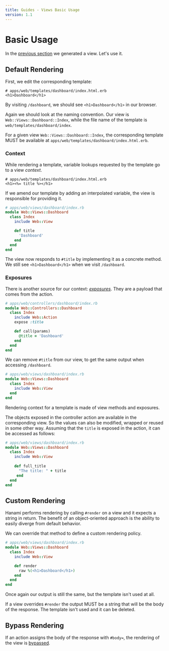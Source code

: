 ```yaml
---
title: Guides - Views Basic Usage
version: 1.1
---
```


# Basic Usage

In the [previous section](/guides/1.1/views/overview) we generated a view. Let's use it.

## Default Rendering

First, we edit the corresponding template:

```erb
# apps/web/templates/dashboard/index.html.erb
<h1>Dashboard</h1>
```

By visiting `/dashboard`, we should see `<h1>Dashboard</h1>` in our browser.

Again we should look at the naming convention.
Our view is `Web::Views::Dashboard::Index`, while the file name of the template is `web/templates/dashboard/index`.

<p class="convention">
  For a given view <code>Web::Views::Dashboard::Index</code>, the corresponding template MUST be available at <code>apps/web/templates/dashboard/index.html.erb</code>.
</p>

### Context

While rendering a template, variable lookups requested by the template go to a view _context_.

```erb
# apps/web/templates/dashboard/index.html.erb
<h1><%= title %></h1>
```

If we amend our template by adding an interpolated variable, the view is responsible for providing it.

```ruby
# apps/web/views/dashboard/index.rb
module Web::Views::Dashboard
  class Index
    include Web::View

    def title
      'Dashboard'
    end
  end
end
```

The view now responds to `#title` by implementing it as a concrete method.
We still see `<h1>Dashboard</h1>` when we visit `/dashboard`.

### Exposures

There is another source for our context: [_exposures_](/guides/1.1/actions/exposures).
They are a payload that comes from the action.

```ruby
# apps/web/controllers/dashboard/index.rb
module Web::Controllers::Dashboard
  class Index
    include Web::Action
    expose :title

    def call(params)
      @title = 'Dashboard'
    end
  end
end
```

We can remove `#title` from our view, to get the same output when accessing `/dashboard`.

```ruby
# apps/web/views/dashboard/index.rb
module Web::Views::Dashboard
  class Index
    include Web::View
  end
end
```

<p class="notice">
Rendering context for a template is made of view methods and exposures.
</p>

The objects exposed in the controller action are available in the corresponding view. So the values 
can also be modified, wrapped or reused in some other way. Assuming that the `title` is exposed
in the action, it can be accessed as follows:

```ruby
# apps/web/views/dashboard/index.rb
module Web::Views::Dashboard
  class Index
    include Web::View
    
    def full_title
      "The title: " + title
     end
  end
end
```

## Custom Rendering

Hanami performs rendering by calling `#render` on a view and it expects a string in return.
The benefit of an object-oriented approach is the ability to easily diverge from default behavior.

We can override that method to define a custom rendering policy.

```ruby
# apps/web/views/dashboard/index.rb
module Web::Views::Dashboard
  class Index
    include Web::View

    def render
      raw %(<h1>Dashboard</h1>)
    end
  end
end
```

Once again our output is still the same, but the template isn't used at all.

<p class="convention">
If a view overrides <code>#render</code> the output MUST be a string that will be the body of the response.
The template isn't used and it can be deleted.
</p>

## Bypass Rendering

If an action assigns the body of the response with `#body=`, the rendering of the view is [bypassed](/guides/1.1/actions/basic-usage).
